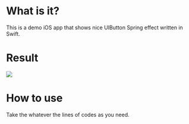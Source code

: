 # What is it?

This is a demo iOS app that shows nice UIButton Spring effect written in Swift. 

# Result
![](https://storage.googleapis.com/zenn-user-upload/o1eard8e5k8z9txax9yud2um0otu)

# How to use

Take the whatever the lines of codes as you need.
